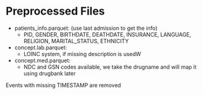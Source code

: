 # Preprocessed Files
- patients_info.parquet: (use last admission to get the info)
    - PID, GENDER, BIRTHDATE, DEATHDATE, INSURANCE, LANGUAGE, RELIGION, MARITAL_STATUS, ETHNICITY
- concept.lab.parquet: 
    - LOINC system, if missing description is usedW
- concept.med.parquet:
    - NDC and GSN codes available, we take the drugname and will map it using drugbank later

Events with missing TIMESTAMP are removed

